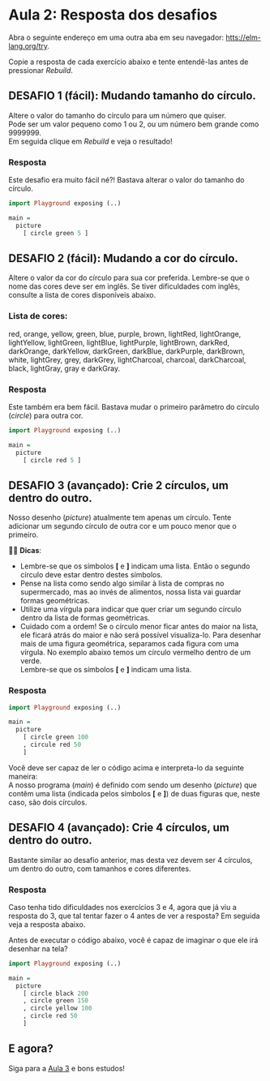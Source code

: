 # Aula 2: Resposta dos desafios

Abra o seguinte endereço em uma outra aba em seu navegador:
<a href='https://elm-lang.org/try' target='_blank'>htts://elm-lang.org/try</a>.  

Copie a resposta de cada exercício abaixo e
tente entendê-las antes de pressionar *Rebuild*.  

## DESAFIO 1 (fácil): Mudando tamanho do círculo.

Altere o valor do tamanho do círculo para um
número que quiser.  
Pode ser um valor pequeno como 1 ou 2, ou um número
bem grande como 9999999.  
Em seguida clique em *Rebuild* e veja o resultado!

### Resposta

Este desafio era muito fácil né?! Bastava alterar
o valor do tamanho do círculo.

```haskell
import Playground exposing (..)

main =
  picture
    [ circle green 5 ]
```

## DESAFIO 2 (fácil): Mudando a cor do círculo.

Altere o valor da cor do círculo para sua cor
preferida. Lembre-se que o nome das cores deve ser
em inglês. Se tiver dificuldades com inglês, consulte a lista
de cores disponíveis abaixo.

### Lista de cores:
red, orange, yellow, green, blue, purple, brown,
lightRed, lightOrange, lightYellow, lightGreen,
lightBlue, lightPurple, lightBrown, darkRed,
darkOrange, darkYellow, darkGreen, darkBlue,
darkPurple, darkBrown, white, lightGrey, grey,
darkGrey, lightCharcoal, charcoal, darkCharcoal,
black, lightGray, gray e darkGray.

### Resposta

Este também era bem fácil. Bastava mudar o
primeiro parâmetro do círculo (*circle*) para outra
cor.

```haskell
import Playground exposing (..)

main =
  picture
    [ circle red 5 ]
```

## DESAFIO 3 (avançado): Crie 2 círculos, um dentro do outro.

Nosso desenho (*picture*) atualmente tem apenas um
círculo. Tente adicionar um segundo círculo de
outra cor e um pouco menor que o primeiro.

👩‍🏫 __Dicas__:
- Lembre-se que os símbolos **[** e **]** indicam uma
lista. Então o segundo círculo deve estar
dentro destes símbolos.
- Pense na lista como sendo algo similar à lista
de compras no supermercado, mas ao invés de
alimentos, nossa lista vai guardar formas
geométricas.
- Utilize uma vírgula para indicar que quer
criar um segundo círculo dentro da lista de
formas geométricas.
- Cuidado com a ordem! Se o círculo menor ficar
antes do maior na lista, ele ficará atrás do
maior e não será possível visualiza-lo.
Para desenhar mais de uma figura geométrica,
separamos cada figura com uma vírgula. No exemplo
abaixo temos um círculo vermelho dentro de um
verde.  
Lembre-se que os símbolos **[** e **]** indicam uma lista.  

### Resposta

```haskell
import Playground exposing (..)

main =
  picture
    [ circle green 100
    , circule red 50
    ]
```

Você deve ser capaz de ler o código acima e interpreta-lo da
seguinte maneira:  
A nosso programa (*main*) é definido com sendo um
desenho (*picture*) que contêm uma lista (indicada
pelos símbolos **[** e **]**) de duas figuras que, neste caso,
são dois círculos.

## DESAFIO 4 (avançado): Crie 4 círculos, um dentro do outro.

Bastante similar ao desafio anterior, mas desta vez
devem ser 4 círculos, um dentro do outro, com
tamanhos e cores diferentes.

### Resposta

Caso tenha tido dificuldades nos exercícios 3 e 4,
agora que já viu a resposta do 3, que tal tentar
fazer o 4 antes de ver a resposta? Em seguida veja
a resposta abaixo.

Antes de executar o código abaixo, você é capaz
de imaginar o que ele irá desenhar na tela?

```haskell
import Playground exposing (..)

main =
  picture
    [ circle black 200
    , circle green 150
    , circle yellow 100
    , circle red 50
    ]
```

## E agora?

Siga para a [Aula 3](/aula_3.html) e bons estudos!
